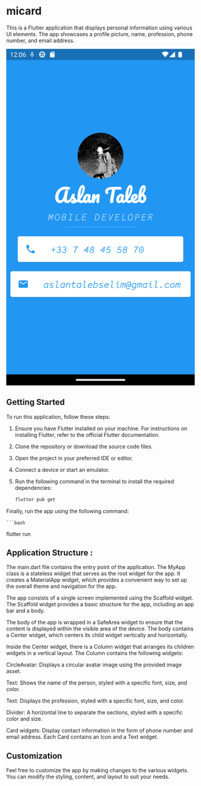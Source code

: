 # micard

This is a Flutter application that displays personal information using various UI elements. The app showcases a profile picture, name, profession, phone number, and email address.

![app](app.png)

## Getting Started

To run this application, follow these steps:

1. Ensure you have Flutter installed on your machine. For instructions on installing Flutter, refer to the official Flutter documentation.

2. Clone the repository or download the source code files.

3. Open the project in your preferred IDE or editor.

4. Connect a device or start an emulator.

5. Run the following command in the terminal to install the required dependencies:

   ```bash
   flutter pub get

Finally, run the app using the following command:

    ```bash
   flutter run
   
## Application Structure : 

The main.dart file contains the entry point of the application. The MyApp class is a stateless widget that serves as the root widget for the app. It creates a MaterialApp widget, which provides a convenient way to set up the overall theme and navigation for the app.

The app consists of a single screen implemented using the Scaffold widget. The Scaffold widget provides a basic structure for the app, including an app bar and a body.

The body of the app is wrapped in a SafeArea widget to ensure that the content is displayed within the visible area of the device. The body contains a Center widget, which centers its child widget vertically and horizontally.

Inside the Center widget, there is a Column widget that arranges its children widgets in a vertical layout. The Column contains the following widgets:

CircleAvatar: Displays a circular avatar image using the provided image asset.

Text: Shows the name of the person, styled with a specific font, size, and color.

Text: Displays the profession, styled with a specific font, size, and color.

Divider: A horizontal line to separate the sections, styled with a specific color and size.

Card widgets: Display contact information in the form of phone number and email address. Each Card contains an Icon and a Text widget.

## Customization
Feel free to customize the app by making changes to the various widgets. You can modify the styling, content, and layout to suit your needs.
